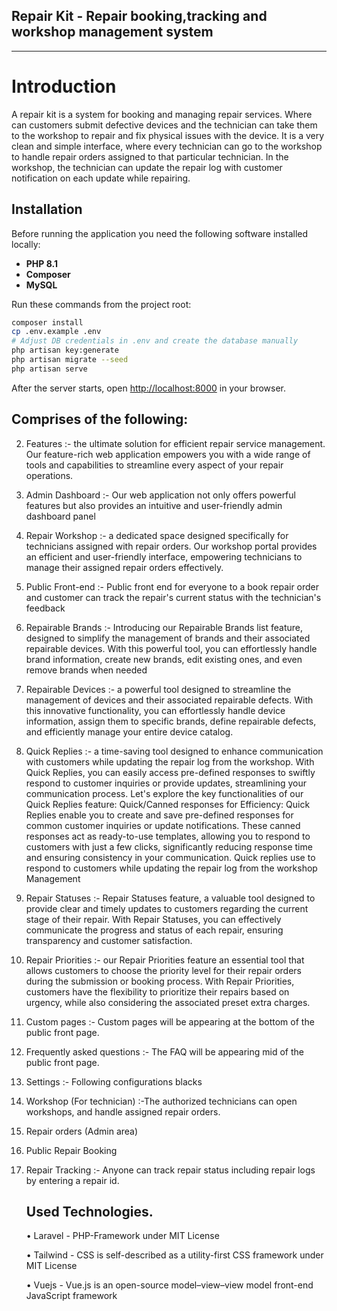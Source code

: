 ## Repair Kit - Repair booking,tracking and workshop management system

<hr>

# Introduction

A repair kit is a system for booking and managing repair services. Where can customers submit defective devices and the technician can take them to the workshop to repair and fix physical issues with the device.
It is a very clean and simple interface, where every technician can go to the workshop to handle repair orders assigned to that particular technician.
In the workshop, the technician can update the repair log with customer notification on each update while repairing.

## Installation

Before running the application you need the following software installed locally:

- **PHP 8.1**
- **Composer**
- **MySQL**

Run these commands from the project root:

```bash
composer install
cp .env.example .env
# Adjust DB credentials in .env and create the database manually
php artisan key:generate
php artisan migrate --seed
php artisan serve
```

After the server starts, open <http://localhost:8000> in your browser.

## Comprises of the following:

2. Features :- the ultimate solution for efficient repair service management. Our feature-rich web application empowers you with a wide range of tools and capabilities to streamline every aspect of your repair operations.
3. Admin Dashboard :- Our web application not only offers powerful features but also provides an intuitive and user-friendly admin dashboard panel
4. Repair Workshop :- a dedicated space designed specifically for technicians assigned with repair orders. Our workshop portal provides an efficient and user-friendly interface, empowering technicians to manage their assigned repair orders effectively.
5. Public Front-end :- Public front end for everyone to a book repair order and customer can track the repair's current status with the technician's feedback
6. Repairable Brands :- Introducing our Repairable Brands list feature, designed to simplify the management of brands and their associated repairable devices. With this powerful tool, you can effortlessly handle brand information, create new brands, edit existing ones, and even remove brands when needed
7. Repairable Devices :- a powerful tool designed to streamline the management of devices and their associated repairable defects. With this innovative functionality, you can effortlessly handle device information, assign them to specific brands, define repairable defects, and efficiently manage your entire device catalog.
8. Quick Replies :- a time-saving tool designed to enhance communication with customers while updating the repair log from the workshop. With Quick Replies, you can easily access pre-defined responses to swiftly respond to customer inquiries or provide updates, streamlining your communication process. Let's explore the key functionalities of our Quick Replies feature:
Quick/Canned responses for Efficiency: Quick Replies enable you to create and save pre-defined responses for common customer inquiries or update notifications. These canned responses act as ready-to-use templates, allowing you to respond to customers with just a few clicks, significantly reducing response time and ensuring consistency in your communication.
Quick replies use to respond to customers while updating the repair log from the workshop Management
9. Repair Statuses :- Repair Statuses feature, a valuable tool designed to provide clear and timely updates to customers regarding the current stage of their repair. With Repair Statuses, you can effectively communicate the progress and status of each repair, ensuring transparency and customer satisfaction.
10. Repair Priorities :- our Repair Priorities feature an essential tool that allows customers to choose the priority level for their repair orders during the submission or booking process. With Repair Priorities, customers have the flexibility to prioritize their repairs based on urgency, while also considering the associated preset extra charges.
11. Custom pages :- Custom pages will be appearing at the bottom of the public front page.
12. Frequently asked questions :- The FAQ will be appearing mid of the public front page.
13. Settings :- Following configurations blacks
14. Workshop (For technician) :-The authorized technicians can open workshops, and handle assigned repair orders.
15. Repair orders (Admin area)
16. Public Repair Booking
17. Repair Tracking :- Anyone can track repair status including repair logs by entering a repair id.
    
    ## Used Technologies.
    •	Laravel - PHP-Framework under MIT License
    
    •	Tailwind - CSS is self-described as a utility-first CSS framework under MIT License
    
    •	Vuejs - Vue.js is an open-source model–view–view model front-end JavaScript framework

    
